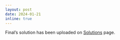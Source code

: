 ```yaml
---
layout: post
date: 2024-01-21
inline: true
---
```



Final’s solution has been uploaded on [Solutions](/solutions/) page.
